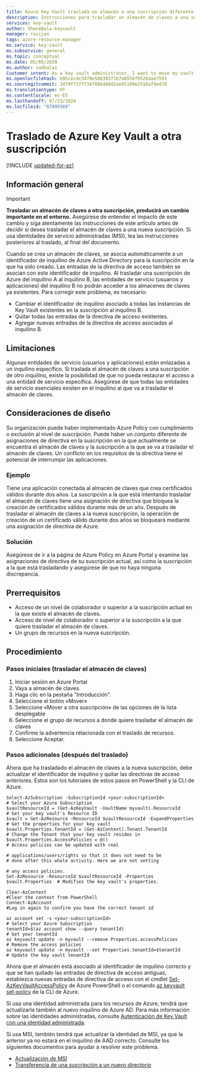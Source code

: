 ```yaml
---
title: Azure Key Vault traslada un almacén a una suscripción diferente | Microsoft Docs
description: Instrucciones para trasladar un almacén de claves a una suscripción diferente.
services: key-vault
author: ShaneBala-keyvault
manager: ravijan
tags: azure-resource-manager
ms.service: key-vault
ms.subservice: general
ms.topic: conceptual
ms.date: 05/05/2020
ms.author: sudbalas
Customer intent: As a key vault administrator, I want to move my vault to another subscription.
ms.openlocfilehash: b95cecdc5470e50830371b7a6556f9526dae7591
ms.sourcegitcommit: 3d79f737ff34708b48dd2ae45100e2516af9ed78
ms.translationtype: HT
ms.contentlocale: es-ES
ms.lasthandoff: 07/23/2020
ms.locfileid: "87095569"
---
```

# <a name="moving-an-azure-key-vault-to-another-subscription"></a>Traslado de Azure Key Vault a otra suscripción

[!INCLUDE [updated-for-az](../../../includes/updated-for-az.md)]

## <a name="overview"></a>Información general

> [!IMPORTANT]
> **Trasladar un almacén de claves a otra suscripción, producirá un cambio importante en el entorno.**
> Asegúrese de entender el impacto de este cambio y siga atentamente las instrucciones de este artículo antes de decidir si desea trasladar el almacén de claves a una nueva suscripción.
> Si usa identidades de servicio administradas (MSI), lea las instrucciones posteriores al traslado, al final del documento. 

Cuando se crea un almacén de claves, se asocia automáticamente a un identificador de inquilino de Azure Active Directory para la suscripción en la que ha sido creado. Las entradas de la directiva de acceso también se asocian con este identificador de inquilino. Al trasladar una suscripción de Azure del inquilino A al inquilino B, las entidades de servicio (usuarios y aplicaciones) del inquilino B no podrán acceder a los almacenes de claves ya existentes. Para corregir este problema, es necesario:

* Cambiar el identificador de inquilino asociado a todas las instancias de Key Vault existentes en la suscripción al inquilino B.
* Quitar todas las entradas de la directiva de acceso existentes.
* Agregar nuevas entradas de la directiva de acceso asociadas al inquilino B.

## <a name="limitations"></a>Limitaciones

Algunas entidades de servicio (usuarios y aplicaciones) están enlazadas a un inquilino específico. Si traslada el almacén de claves a una suscripción de otro inquilino, existe la posibilidad de que no pueda restaurar el acceso a una entidad de servicio específica. Asegúrese de que todas las entidades de servicio esenciales existen en el inquilino al que va a trasladar el almacén de claves.

## <a name="design-considerations"></a>Consideraciones de diseño

Su organización puede haber implementado Azure Policy con cumplimiento o exclusión al nivel de suscripción. Puede haber un conjunto diferente de asignaciones de directiva en la suscripción en la que actualmente se encuentra el almacén de claves y la suscripción a la que se va a trasladar el almacén de claves. Un conflicto en los requisitos de la directiva tiene el potencial de interrumpir las aplicaciones.

### <a name="example"></a>Ejemplo

Tiene una aplicación conectada al almacén de claves que crea certificados válidos durante dos años. La suscripción a la que está intentando trasladar el almacén de claves tiene una asignación de directiva que bloquea la creación de certificados válidos durante más de un año. Después de trasladar el almacén de claves a la nueva suscripción, la operación de creación de un certificado válido durante dos años se bloqueará mediante una asignación de directiva de Azure.

### <a name="solution"></a>Solución

Asegúrese de ir a la página de Azure Policy en Azure Portal y examine las asignaciones de directiva de su suscripción actual, así como la suscripción a la que está trasladando y asegúrese de que no haya ninguna discrepancia.

## <a name="prerequisites"></a>Prerrequisitos

* Acceso de un nivel de colaborador o superior a la suscripción actual en la que existe el almacén de claves.
* Acceso de nivel de colaborador o superior a la suscripción a la que quiere trasladar el almacén de claves.
* Un grupo de recursos en la nueva suscripción.

## <a name="procedure"></a>Procedimiento

### <a name="initial-steps-moving-key-vault"></a>Pasos iniciales (trasladar el almacén de claves)

1. Iniciar sesión en Azure Portal
2. Vaya a almacén de claves.
3. Haga clic en la pestaña "Introducción".
4. Seleccione el botón «Mover»
5. Seleccione «Mover a otra suscripción» de las opciones de la lista desplegable
6. Seleccione el grupo de recursos a donde quiere trasladar el almacén de claves
7. Confirme la advertencia relacionada con el traslado de recursos.
8. Seleccione Aceptar.

### <a name="additional-steps-post-move"></a>Pasos adicionales (después del traslado)

Ahora que ha trasladado el almacén de claves a la nueva suscripción, debe actualizar el identificador de inquilino y quitar las directivas de acceso anteriores. Estos son los tutoriales de estos pasos en PowerShell y la CLI de Azure.

```azurepowershell
Select-AzSubscription -SubscriptionId <your-subscriptionId>                # Select your Azure Subscription
$vaultResourceId = (Get-AzKeyVault -VaultName myvault).ResourceId          # Get your key vault's Resource ID 
$vault = Get-AzResource –ResourceId $vaultResourceId -ExpandProperties     # Get the properties for your key vault
$vault.Properties.TenantId = (Get-AzContext).Tenant.TenantId               # Change the Tenant that your key vault resides in
$vault.Properties.AccessPolicies = @()                                     # Access policies can be updated with real
                                                                           # applications/users/rights so that it does not need to be                             # done after this whole activity. Here we are not setting 
                                                                           # any access policies. 
Set-AzResource -ResourceId $vaultResourceId -Properties $vault.Properties  # Modifies the key vault's properties.

Clear-AzContext                                                            #Clear the context from PowerShell
Connect-AzAccount                                                          #Log in again to confirm you have the correct tenant id
````

```azurecli
az account set -s <your-subscriptionId>                                    # Select your Azure Subscription
tenantId=$(az account show --query tenantId)                               # Get your tenantId
az keyvault update -n myvault --remove Properties.accessPolicies           # Remove the access policies
az keyvault update -n myvault --set Properties.tenantId=$tenantId          # Update the key vault tenantId
```

Ahora que el almacén está asociado al identificador de inquilino correcto y que se han quitado las entradas de directiva de acceso antiguas, establezca nuevas entradas de directiva de acceso con el cmdlet [Set-AzKeyVaultAccessPolicy](/powershell/module/az.keyvault/Set-azKeyVaultAccessPolicy) de Azure PowerShell o el comando [az keyvault set-policy](/cli/azure/keyvault?view=azure-cli-latest#az-keyvault-set-policy) de la CLI de Azure.

Si usa una identidad administrada para los recursos de Azure, tendrá que actualizarla también al nuevo inquilino de Azure AD. Para más información sobre las identidades administradas, consulte [Autenticación de Key Vault con una identidad administrada](managed-identity.md).

Si usa MSI, también tendrá que actualizar la identidad de MSI, ya que la anterior ya no estará en el inquilino de AAD correcto. Consulte los siguientes documentos para ayudar a resolver este problema. 

* [Actualización de MSI](https://docs.microsoft.com/azure/active-directory/managed-identities-azure-resources/known-issues#transferring-a-subscription-between-azure-ad-directories)
* [Transferencia de una suscripción a un nuevo directorio](https://docs.microsoft.com/azure/role-based-access-control/transfer-subscription)


